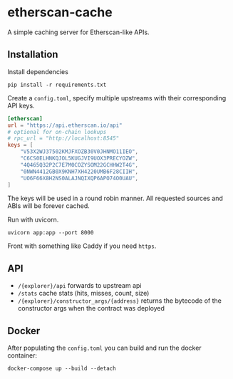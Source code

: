 # etherscan-cache

A simple caching server for Etherscan-like APIs.

## Installation

Install dependencies
```
pip install -r requirements.txt
```

Create a `config.toml`, specify multiple upstreams with their corresponding API keys.
```toml
[etherscan]
url = "https://api.etherscan.io/api"
# optional for on-chain lookups
# rpc_url = "http://localhost:8545"
keys = [
    "V53X2WJ37502KMJFXOZB30V0JHNMO11IEO",
    "C6CS0ELHNKQJOL5KUGJVI9UOX3PRECYOZW",
    "4Q465Q32P2C7E7M0COZYSOM22GCHHW2T4G",
    "0NWN4412GB0X9KNH7XH4220UMB6F28CIIH",
    "UO6F66X8H2NS0ALAJNQIXQP6APO74O0UAU",
]
```

The keys will be used in a round robin manner. All requested sources and ABIs will be forever cached.

Run with uvicorn.
```
uvicorn app:app --port 8000
```

Front with something like Caddy if you need `https`.

## API

- `/{explorer}/api` forwards to upstream api
- `/stats` cache stats (hits, misses, count, size)
- `/{explorer}/constructor_args/{address}` returns the bytecode of the constructor args when the contract was deployed


## Docker

After populating the `config.toml` you can build and run the docker container:

`docker-compose up --build --detach`

